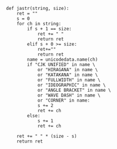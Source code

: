     def jastr(string, size):
        ret = ""
        s = 0
        for ch in string:
            if s + 1 == size:
                ret += " "
                return ret
            elif s + 0 >= size:
                ret+=""
                return ret
            name = unicodedata.name(ch)
            if "CJK UNIFIED" in name \
                or "HIRAGANA" in name \
                or "KATAKANA" in name \
                or "FULLWIDTH" in name \
                or "IDEOGRAPHIC" in name \
                or "ANGLE BRACKET" in name \
                or "WAVE DASH" in name \
                or "CORNER" in name:
                s += 2
                ret += ch
            else:
                s += 1
                ret += ch

        ret += " " * (size - s)
        return ret

